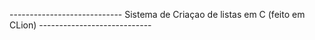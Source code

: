 ---------------------------- Sistema de Criaçao de listas em C (feito em CLion) ----------------------------
